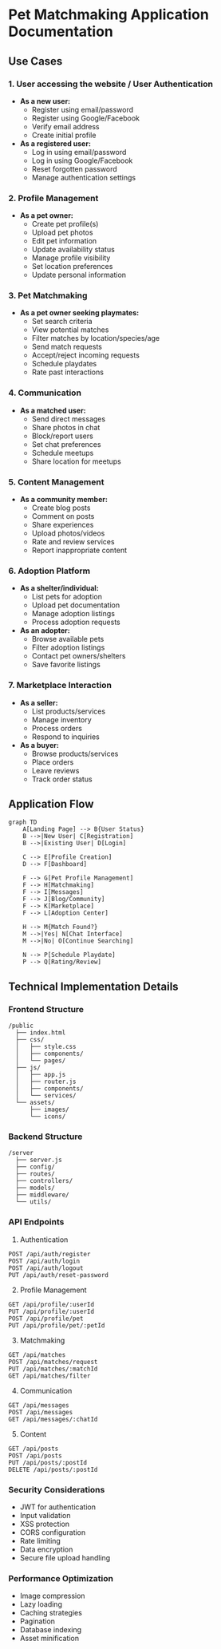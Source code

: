 # Pet Matchmaking Application Documentation

## Use Cases

### 1. User accessing the website / User Authentication
- **As a new user:**
  - Register using email/password
  - Register using Google/Facebook
  - Verify email address
  - Create initial profile
- **As a registered user:**
  - Log in using email/password
  - Log in using Google/Facebook
  - Reset forgotten password
  - Manage authentication settings

### 2. Profile Management
- **As a pet owner:**
  - Create pet profile(s)
  - Upload pet photos
  - Edit pet information
  - Update availability status
  - Manage profile visibility
  - Set location preferences
  - Update personal information

### 3. Pet Matchmaking
- **As a pet owner seeking playmates:**
  - Set search criteria
  - View potential matches
  - Filter matches by location/species/age
  - Send match requests
  - Accept/reject incoming requests
  - Schedule playdates
  - Rate past interactions

### 4. Communication
- **As a matched user:**
  - Send direct messages
  - Share photos in chat
  - Block/report users
  - Set chat preferences
  - Schedule meetups
  - Share location for meetups

### 5. Content Management
- **As a community member:**
  - Create blog posts
  - Comment on posts
  - Share experiences
  - Upload photos/videos
  - Rate and review services
  - Report inappropriate content

### 6. Adoption Platform
- **As a shelter/individual:**
  - List pets for adoption
  - Upload pet documentation
  - Manage adoption listings
  - Process adoption requests
- **As an adopter:**
  - Browse available pets
  - Filter adoption listings
  - Contact pet owners/shelters
  - Save favorite listings

### 7. Marketplace Interaction
- **As a seller:**
  - List products/services
  - Manage inventory
  - Process orders
  - Respond to inquiries
- **As a buyer:**
  - Browse products/services
  - Place orders
  - Leave reviews
  - Track order status

## Application Flow

```mermaid
graph TD
    A[Landing Page] --> B{User Status}
    B -->|New User| C[Registration]
    B -->|Existing User| D[Login]
    
    C --> E[Profile Creation]
    D --> F[Dashboard]
    
    F --> G[Pet Profile Management]
    F --> H[Matchmaking]
    F --> I[Messages]
    F --> J[Blog/Community]
    F --> K[Marketplace]
    F --> L[Adoption Center]
    
    H --> M{Match Found?}
    M -->|Yes| N[Chat Interface]
    M -->|No| O[Continue Searching]
    
    N --> P[Schedule Playdate]
    P --> Q[Rating/Review]
```

## Technical Implementation Details

### Frontend Structure
```
/public
  ├── index.html
  ├── css/
  │   ├── style.css
  │   ├── components/
  │   └── pages/
  ├── js/
  │   ├── app.js
  │   ├── router.js
  │   ├── components/
  │   └── services/
  └── assets/
      ├── images/
      └── icons/
```

### Backend Structure
```
/server
  ├── server.js
  ├── config/
  ├── routes/
  ├── controllers/
  ├── models/
  ├── middleware/
  └── utils/
```

### API Endpoints

1. Authentication
```
POST /api/auth/register
POST /api/auth/login
POST /api/auth/logout
PUT /api/auth/reset-password
```

2. Profile Management
```
GET /api/profile/:userId
PUT /api/profile/:userId
POST /api/profile/pet
PUT /api/profile/pet/:petId
```

3. Matchmaking
```
GET /api/matches
POST /api/matches/request
PUT /api/matches/:matchId
GET /api/matches/filter
```

4. Communication
```
GET /api/messages
POST /api/messages
GET /api/messages/:chatId
```

5. Content
```
GET /api/posts
POST /api/posts
PUT /api/posts/:postId
DELETE /api/posts/:postId
```

### Security Considerations
- JWT for authentication
- Input validation
- XSS protection
- CORS configuration
- Rate limiting
- Data encryption
- Secure file upload handling

### Performance Optimization
- Image compression
- Lazy loading
- Caching strategies
- Pagination
- Database indexing
- Asset minification
